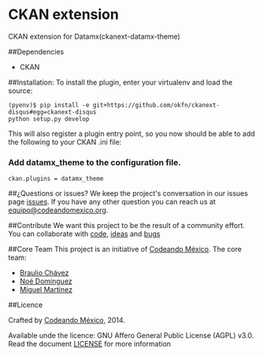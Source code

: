 CKAN extension
============

CKAN extension for Datamx(ckanext-datamx-theme)

##Dependencies
- CKAN

##Installation: 
To install the plugin, enter your virtualenv and load the source:

```
(pyenv)$ pip install -e git+https://github.com/okfn/ckanext-disqus#egg=ckanext-disqus
python setup.py develop
```
This will also register a plugin entry point, so you now should be able to add the following to your CKAN .ini file:

### Add datamx_theme to the configuration file.
```
ckan.plugins = datamx_theme
```

##¿Questions or issues?
We keep the project's conversation in our issues page [issues](https://github.com/CodeandoMexico/ckan-kitchen/issues). If you have any other question you can reach us at <equipo@codeandomexico.org>.

##Contribute
We want this project to be the result of a community effort. You can collaborate with [code](https://github.com/CodeandoMexico/ckan-kitchen/pulls), [ideas](https://github.com/CodeandoMexico/ckanext-datamx_theme/issues) and [bugs](https://github.com/CodeandoMexico/ckanext-datamx_theme/issues)

##Core Team
This project is an initiative of [Codeando México](https://github.com/CodeandoMexico?tab=members).
The core team:
- [Braulio Chávez](https://github.com/HackerOfDreams)
- [Noé Domínguez](https://github.com/poguez)
- [Miguel Martinez](https://github.com/miguelmc)

##Licence

Crafted by [Codeando México](https://github.com/CodeandoMexico?tab=members), 2014.

Available unde the licence: GNU Affero General Public License (AGPL) v3.0. Read the document [LICENSE](/LICENSE) for more information
